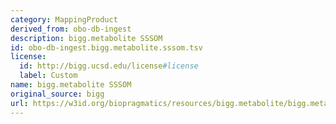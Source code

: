 ```yaml
---
category: MappingProduct
derived_from: obo-db-ingest
description: bigg.metabolite SSSOM
id: obo-db-ingest.bigg.metabolite.sssom.tsv
license:
  id: http://bigg.ucsd.edu/license#license
  label: Custom
name: bigg.metabolite SSSOM
original_source: bigg
url: https://w3id.org/biopragmatics/resources/bigg.metabolite/bigg.metabolite.sssom.tsv
---
```

